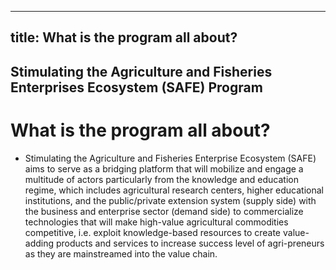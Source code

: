 --- 
 title: What is the program all about?
 ---

## Stimulating the Agriculture and Fisheries Enterprises Ecosystem (SAFE) Program

# What is the program all about?


 - Stimulating the Agriculture and Fisheries Enterprise Ecosystem (SAFE) aims to serve as a bridging platform that will mobilize and engage a multitude of actors particularly from the knowledge and education regime, which includes agricultural research centers, higher educational institutions, and the public/private extension system (supply side) with the business and enterprise sector (demand side) to commercialize technologies that will make high-value agricultural commodities competitive, i.e. exploit knowledge-based resources to create value-adding products and services to increase success level of agri-preneurs as they are mainstreamed into the value chain.
